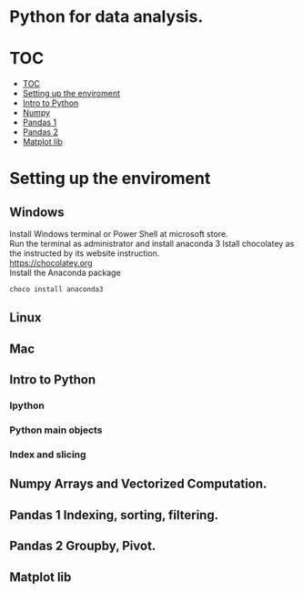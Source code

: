 Python for data analysis.  
==========================



# TOC
- [TOC](#toc)
- [Setting up the enviroment](#setting-up-the-enviroment)
- [Intro to Python](#intro-to-python)
- [Numpy](#numpy)
- [Pandas 1](#pandas-1)
- [Pandas 2](#pandas-2)
- [Matplot lib](#matplot-lib)







# Setting up the enviroment   

## Windows  

Install Windows terminal or Power Shell at microsoft store.  
Run the terminal as administrator and install anaconda 3
Istall chocolatey as the instructed by its website instruction.  
https://chocolatey.org  
Install the Anaconda package  
```bash
choco install anaconda3
```
## Linux 

## Mac 

## Intro to Python   
### Ipython  
### Python main objects    
### Index and slicing  

## Numpy Arrays and Vectorized Computation.  

## Pandas 1 Indexing, sorting, filtering.  

## Pandas 2  Groupby, Pivot.  

## Matplot lib  


